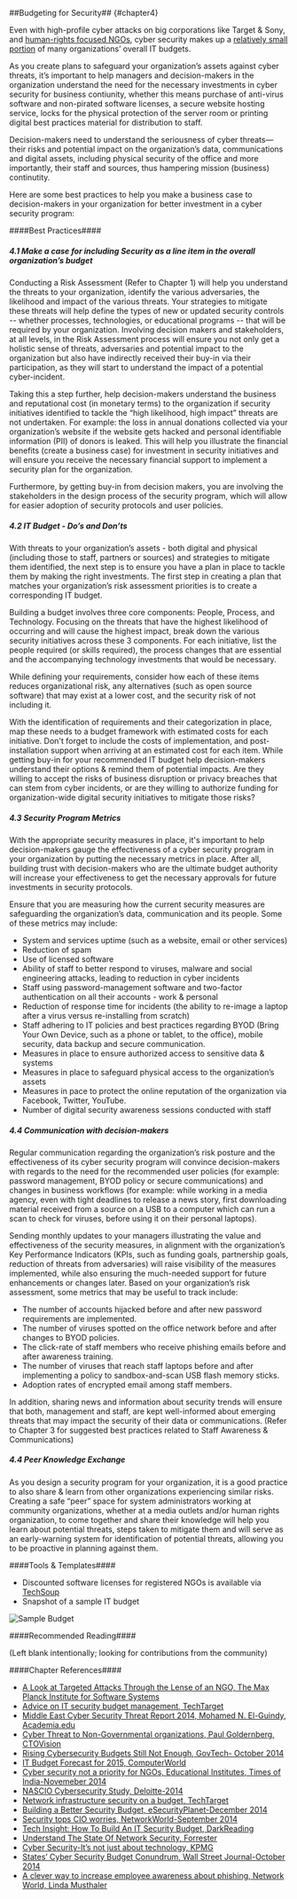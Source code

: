 ##Budgeting for Security## {#chapter4}

Even with high-profile cyber attacks on big corporations like Target & Sony, and [human-rights focused NGOs](http://www.computerworld.com/article/2846086/rights-groups-ngos-struggle-against-malware-attacks.html), cyber security makes up a [relatively small portion](http://www.govtech.com/security/Report-Rising-Cybersecurity-Budgets-Still-Not-Enough.html) of many organizations’ overall IT budgets.

As you create plans to safeguard your organization’s assets against cyber threats, it’s important to help managers and decision-makers in the organization understand the need for the necessary investments in cyber security for business contiunity, whether this means purchase of anti-virus software and non-pirated software licenses, a secure website hosting service, locks for the physical protection of the server room or printing digital best practices material for distribution to staff.

Decision-makers need to understand the seriousness of cyber threats—their risks and potential impact on the organization’s data, communications and digital assets, including physical security of the office and more importantly, their staff and sources, thus hampering mission (business) continutity.

Here are some best practices to help you make a business case to decision-makers in your organization for better investment in a cyber security program:

####Best Practices####

##### 4.1 Make a case for including Security as a line item in the overall organization’s budget #####

Conducting a Risk Assessment (Refer to Chapter 1) will help you understand the threats to your organization, identify the various adversaries, the likelihood and impact of the various threats. Your strategies to mitigate these threats will help define the types of new or updated security controls -- whether processes, technologies, or educational programs -- that will be required by your organization.
Involving decision makers and stakeholders, at all levels, in the Risk Assessment process will ensure you not only get a holistic sense of threats, adversaries and potential impact to the organization but also have indirectly received their buy-in via their participation, as they will start to understand the impact of a potential cyber-incident.

Taking this a step further, help decision-makers understand the business and reputational cost (in monetary terms) to the organization if security initiatives identified to tackle the “high likelihood, high impact” threats are not undertaken. For example: the loss in annual donations collected via your organization’s website if the website gets hacked and personal identifiable information (PII) of donors is leaked.
This will help you illustrate the financial benefits (create a business case) for investment in security initiatives and will ensure you receive the necessary financial support to implement a security plan for the organization.

Furthermore, by getting buy-in from decision makers, you are involving the stakeholders in the design process of the security program, which will allow for easier adoption of security protocols and user policies.

##### 4.2 IT Budget - Do’s and Don’ts #####

With threats to your organization’s assets - both digital and physical (including those to staff, partners or sources) and strategies to mitigate them identified, the next step is to ensure you have a plan in place to tackle them by making the right investments. The first step in creating a plan that matches your organization’s risk assessment priorities is to create a corresponding IT budget.

Building a budget involves three core components: People, Process, and Technology. Focusing on the threats that have the highest likelihood of occurring and will cause the highest impact, break down the various security initiatives across these 3 components. For each initiative, list the people required (or skills required), the process changes that are essential and the accompanying technology investments that would be necessary.

While defining your requirements, consider how each of these items reduces organizational risk, any alternatives (such as open source software) that may exist at a lower cost, and the security risk of not including it.

With the identification of requirements and their categorization in place, map these needs to a budget framework with estimated costs for each initiative. Don't forget to include the costs of implementation, and post-installation support when arriving at an estimated cost for each item.
While getting buy-in for your recommended IT budget help decision-makers understand their options & remind them of potential impacts. Are they willing to accept the risks of business disruption or privacy breaches that can stem from cyber incidents, or are they willing to authorize funding for organization-wide digital security initiatives to mitigate those risks?

##### 4.3 Security Program Metrics #####

With the appropriate security measures in place, it's important to help decision-makers gauge the effectiveness of a cyber security program in your organization by putting the necessary metrics in place. After all, building trust with decision-makers who are the ultimate budget authority will increase your effectiveness to get the necessary approvals for future investments in security protocols.

Ensure that you are measuring how the current security measures are safeguarding the organization’s data, communication and its people. Some of these metrics may include:

- System and services uptime (such as a website, email or other services)
- Reduction of spam
- Use of licensed software
- Ability of staff to better respond to viruses, malware and social engineering attacks, leading to reduction in cyber incidents
- Staff using password-management software and two-factor authentication on all their accounts - work & personal
- Reduction of response time for incidents (the ability to re-image a laptop after a virus versus re-installing from scratch)
- Staff adhering to IT policies and best practices regarding BYOD (Bring Your Own Device, such as a phone or tablet, to the office), mobile security, data backup and secure communication.
- Measures in place to ensure authorized access to sensitive data & systems
- Measures in place to safeguard physical access to the organization’s assets
- Measures in pace to protect the online reputation of the organization via Facebook, Twitter, YouTube.
- Number of digital security awareness sessions conducted with staff

##### 4.4 Communication with decision-makers #####

Regular communication regarding the organization’s risk posture and the effectiveness of its cyber security program will convince decision-makers with regards to the need for the recommended user policies (for example: password management, BYOD policy or secure communications) and changes in business workflows (for example: while working in a media agency, even with tight deadlines to release a news story, first downloading material received from a source on a USB to a computer which can run a scan to check for viruses, before using it on their personal laptops).

Sending monthly updates to your managers illustrating the value and effectiveness of the security measures, in alignment with the organization’s Key Performance Indicators (KPIs, such as funding goals, partnership goals, reduction of threats from adversaries) will raise visibility of the measures implemented, while also ensuring the much-needed support for future enhancements or changes later. Based on your organization’s risk assessment, some metrics that may be useful to track include:

- The number of accounts hijacked before and after new password requirements are implemented.
- The number of viruses spotted on the office network before and after changes to BYOD policies.
- The click-rate of staff members who receive phishing emails before and after awareness training.
- The number of viruses that reach staff laptops before and after implementing a policy to sandbox-and-scan USB flash memory sticks.
- Adoption rates of encrypted email among staff members.

In addition, sharing news and information about security trends will ensure that both, management and staff, are kept well-informed about emerging threats that may impact the security of their data or communications. (Refer to Chapter 3 for suggested best practices related to Staff Awareness & Communications)

##### 4.4 Peer Knowledge Exchange #####

As you design a security program for your organization, it is a good practice to also share & learn from other organizations experiencing similar risks. Creating a safe “peer” space for system administrators working at community organizations, whether at a media outlets and/or human rights organization, to come together and share their knowledge will help you learn about potential threats, steps taken to mitigate them and will serve as an early-warning system for identification of potential threats, allowing you to be proactive in planning against them.

####Tools & Templates####

- Discounted software licenses for registered NGOs is available via [TechSoup](http://www.techsoup.org/)
- Snapshot of a sample IT budget

![Sample Budget](images/budget_snapshot.png)

####Recommended Reading####

(Left blank intentionally; looking for contributions from the community)

####Chapter References####

- [A Look at Targeted Attacks Through the Lense of an NGO, The Max Planck Institute for Software Systems](https://www.mpi-sws.org/~stevens/pubs/sec14.pdf)
- [Advice on IT security budget management, TechTarget](http://searchsecurity.techtarget.com/Advice-on-IT-security-budget-management)
- [Middle East Cyber Security Threat Report 2014, Mohamed N. El-Guindy, Academia.edu](http://www.academia.edu/5522905/Middle_East_Cyber_Security_Threat_Report_2014)
- [Cyber Threat to Non-Governmental organizations, Paul Goldernberg, CTOVision](https://ctovision.com/2013/10/cyber-threat-non-governmental-organizations/)
- [Rising Cybersecurity Budgets Still Not Enough, GovTech- October 2014](http://www.govtech.com/security/Report-Rising-Cybersecurity-Budgets-Still-Not-Enough.html)
- [IT Budget Forecast for 2015, ComputerWorld](http://www.computerworld.com/article/2840907/forecast-2015-it-spending-on-an-upswing.html)
- [Cyber security not a priority for NGOs, Educational Institutes, Times of India-Novemeber 2014](http://timesofindia.indiatimes.com/city/nagpur/Cyber-security-not-a-priority-for-NGOs-educational-institutes/articleshow/45289714.cms)
- [NASCIO Cybersecurity Study, Deloitte-2014](http://www.nascio.org/publications/documents/Deloitte-NASCIOCybersecurityStudy_2014.pdf)
- [Network infrastructure security on a budget, TechTarget](http://searchmidmarketsecurity.techtarget.com/guide/Network-infrastructure-security-on-a-budget)
- [Building a Better Security Budget, eSecurityPlanet-December 2014](http://www.esecurityplanet.com/network-security/building-a-better-security-budget.html)
- [Security tops CIO worries, NetworkWorld-September 2014](http://www.networkworld.com/article/2605900/data-center/security-tops-cio-worries-it-budgets-turnover-on-the-rise.html)
- [Tech Insight: How To Build An IT Security Budget, DarkReading](http://www.darkreading.com/tech-insight-how-to-build-an-it-security-budget/d/d-id/1139084)
- [Understand The State Of Network Security, Forrester](https://www.forrester.com/Understand+The+State+Of+Network+Security+2014+To+2015/fulltext/-/E-RES119025)
- [Cyber Security-It’s not just about technology, KPMG](http://www.kpmg.com/Global/en/IssuesAndInsights/ArticlesPublications/Documents/cyber-security-not-just-technology.pdf)
- [States’ Cyber Security Budget Conundrum, Wall Street Journal-October 2014](http://deloitte.wsj.com/cio/2014/10/30/states-cyber-security-budget-conundrum/)
- [A clever way to increase employee awareness about phishing, Network World, Linda Musthaler](http://www.networkworld.com/article/2273153/lan-wan/a-clever-way-to-increase-employee-awareness-about-phishing.html)
